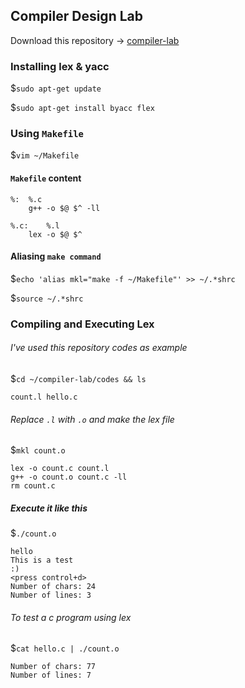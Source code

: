 ## Compiler Design Lab

Download this repository -> [compiler-lab](https://github.com/prabhakaran9397/compiler-lab/archive/master.zip)

### Installing lex & yacc
$`sudo apt-get update`

$`sudo apt-get install byacc flex`

### Using `Makefile`
$`vim ~/Makefile`

#### `Makefile` content
```
%:	%.c
	g++ -o $@ $^ -ll

%.c:	%.l
	lex -o $@ $^
```
#### Aliasing `make command` 
$`echo 'alias mkl="make -f ~/Makefile"' >> ~/.*shrc`

$`source ~/.*shrc`

### Compiling and Executing Lex
###### I've used this repository codes as example
$`cd ~/compiler-lab/codes && ls`
```
count.l hello.c
```
###### Replace `.l` with `.o` and make the lex file
$`mkl count.o`
```
lex -o count.c count.l
g++ -o count.o count.c -ll
rm count.c
```
##### Execute it like this
$`./count.o`
```
hello
This is a test
:)
<press control+d>
Number of chars: 24
Number of lines: 3
```
###### To test a c program using lex
$`cat hello.c | ./count.o`
```
Number of chars: 77
Number of lines: 7
```
